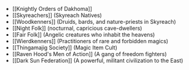 - [[Knightly Orders of Dakhoma]] 
- [[Skyreachers]] (Skyreach Natives)
- [[Woodkenners]] (Druids, bards, and nature-priests in Skyreach)
- [[Night Folk]] (nocturnal, capricious cave-dwellers)
- [[Fair Folk]] (Angelic creatures who inhabit the heavens)
- [[Wierdkenners]] (Practitioners of rare and forbidden magics)
- [[Thingamajig Society]]  (Magic Item Cult)
- [[Raven Hood's Men of Action]] (A gang of freedom fighters)
- [[Dark Sun Federation]] (A powerful, militant civilization to the East)